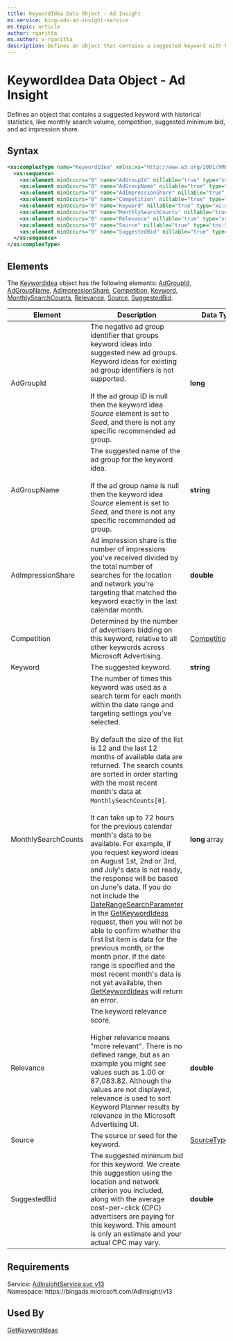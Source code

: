 ```yaml
---
title: KeywordIdea Data Object - Ad Insight
ms.service: bing-ads-ad-insight-service
ms.topic: article
author: rgaritta
ms.author: v-rgaritta
description: Defines an object that contains a suggested keyword with historical statistics, like monthly search volume, competition, suggested minimum bid, and ad impression share.
---
```

# KeywordIdea Data Object - Ad Insight
Defines an object that contains a suggested keyword with historical statistics, like monthly search volume, competition, suggested minimum bid, and ad impression share.

## Syntax
```xml
<xs:complexType name="KeywordIdea" xmlns:xs="http://www.w3.org/2001/XMLSchema">
  <xs:sequence>
    <xs:element minOccurs="0" name="AdGroupId" nillable="true" type="xs:long" />
    <xs:element minOccurs="0" name="AdGroupName" nillable="true" type="xs:string" />
    <xs:element minOccurs="0" name="AdImpressionShare" nillable="true" type="xs:double" />
    <xs:element minOccurs="0" name="Competition" nillable="true" type="tns:CompetitionLevel" />
    <xs:element minOccurs="0" name="Keyword" nillable="true" type="xs:string" />
    <xs:element minOccurs="0" name="MonthlySearchCounts" nillable="true" type="q24:ArrayOflong" xmlns:q24="http://schemas.microsoft.com/2003/10/Serialization/Arrays" />
    <xs:element minOccurs="0" name="Relevance" nillable="true" type="xs:double" />
    <xs:element minOccurs="0" name="Source" nillable="true" type="tns:SourceType" />
    <xs:element minOccurs="0" name="SuggestedBid" nillable="true" type="xs:double" />
  </xs:sequence>
</xs:complexType>
```

## <a name="elements"></a>Elements

The [KeywordIdea](keywordidea.md) object has the following elements: [AdGroupId](#adgroupid), [AdGroupName](#adgroupname), [AdImpressionShare](#adimpressionshare), [Competition](#competition), [Keyword](#keyword), [MonthlySearchCounts](#monthlysearchcounts), [Relevance](#relevance), [Source](#source), [SuggestedBid](#suggestedbid).

|Element|Description|Data Type|
|-----------|---------------|-------------|
|<a name="adgroupid"></a>AdGroupId|The negative ad group identifier that groups keyword ideas into suggested new ad groups. Keyword ideas for existing ad group identifiers is not supported.<br/><br/>If the ad group ID is null then the keyword idea *Source* element is set to *Seed*, and there is not any specific recommended ad group.|**long**|
|<a name="adgroupname"></a>AdGroupName|The suggested name of the ad group for the keyword idea.<br/><br/>If the ad group name is null then the keyword idea *Source* element is set to *Seed*, and there is not any specific recommended ad group.|**string**|
|<a name="adimpressionshare"></a>AdImpressionShare|Ad impression share is the number of impressions you've received divided by the total number of searches for the location and network you're targeting that matched the keyword exactly in the last calendar month.|**double**|
|<a name="competition"></a>Competition|Determined by the number of advertisers bidding on this keyword, relative to all other keywords across Microsoft Advertising.|[CompetitionLevel](competitionlevel.md)|
|<a name="keyword"></a>Keyword|The suggested keyword.|**string**|
|<a name="monthlysearchcounts"></a>MonthlySearchCounts|The number of times this keyword was used as a search term for each month within the date range and targeting settings you've selected.<br/><br/>By default the size of the list is 12 and the last 12 months of available data are returned. The search counts are sorted in order starting with the most recent month's data at <code>MonthlySeachCounts[0]</code>.<br/><br/>It can take up to 72 hours for the previous calendar month's data to be available. For example, if you request keyword ideas on August 1st, 2nd or 3rd, and July's data is not ready, the response will be based on June's data. If you do not include the [DateRangeSearchParameter](daterangesearchparameter.md) in the [GetKeywordIdeas](getkeywordideas.md) request, then you will not be able to confirm whether the first list item is data for the previous month, or the month prior. If the date range is specified and the most recent month's data is not yet available, then [GetKeywordIdeas](getkeywordideas.md) will return an error. |**long** array|
|<a name="relevance"></a>Relevance|The keyword relevance score.<br/><br/>Higher relevance means "more relevant". There is no defined range, but as an example you might see values such as 1.00 or 87,083.82. Although the values are not displayed, relevance is used to sort Keyword Planner results by relevance in the Microsoft Advertising UI.|**double**|
|<a name="source"></a>Source|The source or seed for the keyword.|[SourceType](sourcetype.md)|
|<a name="suggestedbid"></a>SuggestedBid|The suggested minimum bid for this keyword. We create this suggestion using the location and network criterion you included, along with the average cost-per-click (CPC) advertisers are paying for this keyword. This amount is only an estimate and your actual CPC may vary.|**double**|

## Requirements
Service: [AdInsightService.svc v13](https://adinsight.api.bingads.microsoft.com/Api/Advertiser/AdInsight/v13/AdInsightService.svc)  
Namespace: https\://bingads.microsoft.com/AdInsight/v13  

## Used By
[GetKeywordIdeas](getkeywordideas.md)  
